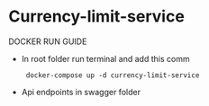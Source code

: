 
# Currency-limit-service

DOCKER RUN GUIDE
    
 * In root folder run terminal and add this comm

        docker-compose up -d currency-limit-service
 * Api endpoints in swagger folder
